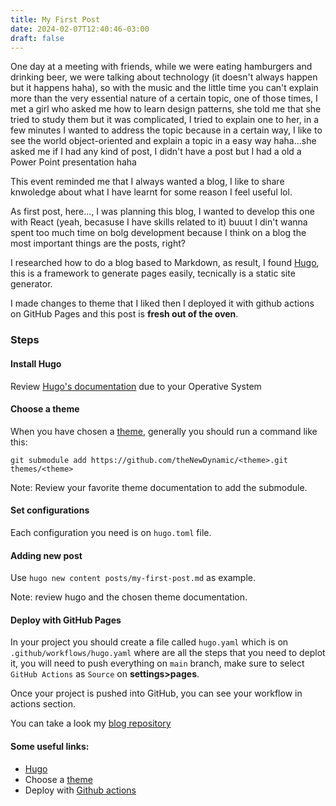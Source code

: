 ```yaml
---
title: My First Post
date: 2024-02-07T12:40:46-03:00
draft: false
---
```


One day at a meeting with friends, while we were eating hamburgers and drinking beer, we were talking about technology (it doesn't always happen but it happens haha), so with the music and the little time you can't explain more than the very essential nature of a certain topic, one of those times, I met a girl who asked me how to learn design patterns, she told me that she tried to study them but  it was complicated, I tried to explain one to her, in a few minutes I wanted to address the topic because in a certain way, I like to see the world object-oriented and explain a topic in a easy way haha...she asked me if I had any kind of post, I didn't have a post but I had a old a Power Point presentation haha

This event reminded me that I always wanted a blog, I like to share knwoledge about what I have learnt for some reason I feel useful lol.

As first post, here..., I was planning this blog, I wanted to develop this one with React (yeah, becasuse I have skills related to it) buuut I din't wanna spent too much time on bolg development because I think on a blog the most important things are the posts, right?

I researched how to do a blog based to Markdown, as result, I found [Hugo](https://gohugo.io/), this is a framework to generate pages easily, tecnically is a static site generator. 

I made changes to theme that I liked then I deployed it with github actions on GitHub Pages and this post is **fresh out of the oven**.

### Steps

#### Install Hugo

Review [Hugo's documentation](https://gohugo.io/installation/) due to your Operative System

#### Choose a theme

When you have chosen a [theme](https://themes.gohugo.io/), generally you should run a command like this: 

```
git submodule add https://github.com/theNewDynamic/<theme>.git themes/<theme>
```
Note: Review your favorite theme documentation to add the submodule.

#### Set configurations

Each configuration you need is on `hugo.toml` file.

#### Adding new post

Use `hugo new content posts/my-first-post.md` as example.

Note: review hugo and the chosen theme documentation.

#### Deploy with GitHub Pages

In your project you should create a file called `hugo.yaml` which is on `.github/workflows/hugo.yaml` where are all the steps that you need to deplot it, you will need to push everything on `main` branch, make sure to select `GitHub Actions` as `Source` on **settings>pages**.

Once your project is pushed into GitHub, you can see your workflow in actions section.

You can take a look my [blog repository](https://github.com/AlisonPQ/blog)

#### Some useful links:

- [Hugo](https://gohugo.io/)
- Choose a [theme](https://themes.gohugo.io/)
- Deploy with [Github actions](https://gohugo.io/hosting-and-deployment/hosting-on-github/)
